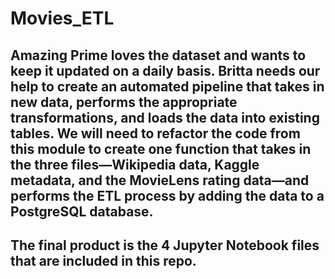 # Movies_ETL

## Amazing Prime loves the dataset and wants to keep it updated on a daily basis. Britta needs our help to create an automated pipeline that takes in new data, performs the appropriate transformations, and loads the data into existing tables. We will need to refactor the code from this module to create one function that takes in the three files—Wikipedia data, Kaggle metadata, and the MovieLens rating data—and performs the ETL process by adding the data to a PostgreSQL database.

## The final product is the 4 Jupyter Notebook files that are included in this repo.
